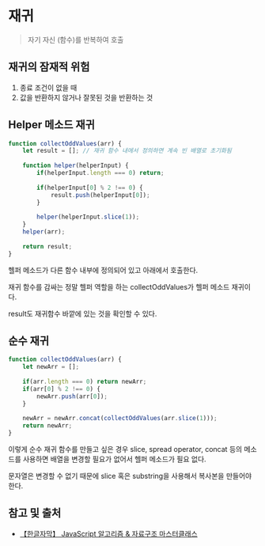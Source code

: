 # 재귀

> 자기 자신 (함수)를 반복하여 호출

## 재귀의 잠재적 위험

1. 종료 조건이 없을 때
2. 값을 반환하지 않거나 잘못된 것을 반환하는 것

## Helper 메소드 재귀

```javascript
function collectOddValues(arr) {
    let result = []; // 재귀 함수 내에서 정의하면 계속 빈 배열로 초기화됨
    
    function helper(helperInput) {
        if(helperInput.length === 0) return;
        
        if(helperInput[0] % 2 !== 0) {
            result.push(helperInput[0]);
        }
        
        helper(helperInput.slice(1));
    }
    helper(arr);
    
    return result;
}
```

헬퍼 메소드가 다른 함수 내부에 정의되어 있고 아래에서 호출한다.

재귀 함수를 감싸는 정말 헬퍼 역할을 하는 collectOddValues가 헬퍼 메소드 재귀이다.

result도 재귀함수 바깥에 있는 것을 확인할 수 있다.

## 순수 재귀

```javascript
function collectOddValues(arr) {
    let newArr = [];
    
    if(arr.length === 0) return newArr;
    if(arr[0] % 2 !== 0) {
        newArr.push(arr[0]);
    }
    
    newArr = newArr.concat(collectOddValues(arr.slice(1)));
    return newArr;
}
```

이렇게 순수 재귀 함수를 만들고 싶은 경우 slice, spread operator, concat 등의 메소드를 사용하면 배열을 변경할 필요가 없어서
헬퍼 메소드가 필요 없다.

문자열은 변경할 수 없기 때문에 slice 혹은 substring을 사용해서 복사본을 만들어야 한다.

## 참고 및 출처

- [【한글자막】 JavaScript 알고리즘 & 자료구조 마스터클래스](https://www.udemy.com/course/best-javascript-data-structures/?couponCode=ACCAGE0923)
